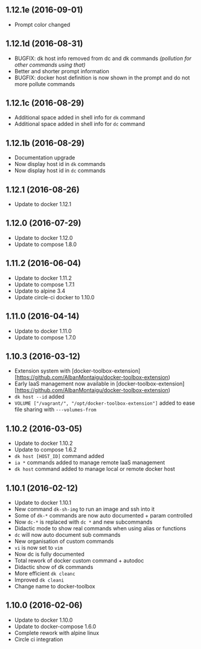 
## 1.12.1e (2016-09-01)
- Prompt color changed

## 1.12.1d (2016-08-31)
- BUGFIX: dk host info removed from dc and dk commands *(pollution for other commands using that)*
- Better and shorter prompt information
- BUGFIX: docker host definition is now shown in the prompt and do not more pollute commands

## 1.12.1c (2016-08-29)
- Additional space added in shell info for ```dk``` command
- Additional space added in shell info for ```dc``` command

## 1.12.1b (2016-08-29)
- Documentation upgrade
- Now display host id in ```dk``` commands
- Now display host id in ```dc``` commands

## 1.12.1 (2016-08-26)
- Update to docker 1.12.1

## 1.12.0 (2016-07-29)
- Update to docker 1.12.0
- Update to compose 1.8.0

## 1.11.2 (2016-06-04)
- Update to docker 1.11.2
- Update to compose 1.7.1
- Update to alpine 3.4
- Update circle-ci docker to 1.10.0

## 1.11.0 (2016-04-14)
- Update to docker 1.11.0
- Update to compose 1.7.0

## 1.10.3 (2016-03-12)
- Extension system with [docker-toolbox-extension][https://github.com/AlbanMontaigu/docker-toolbox-extension)
- Early IaaS management now available in [docker-toolbox-extension][https://github.com/AlbanMontaigu/docker-toolbox-extension)
- ```dk host --id``` added
- ```VOLUME ["/vagrant/", "/opt/docker-toolbox-extension"]``` added to ease file sharing with ```---volumes-from```

## 1.10.2 (2016-03-05)
- Update to docker 1.10.2
- Update to compose 1.6.2
- ```dk host [HOST_ID]``` command added
- ```ia *``` commands added to manage remote IaaS management
- ```dk host``` command added to manage local or remote docker host

## 1.10.1 (2016-02-12)
- Update to docker 1.10.1
- New command ```dk-sh-img``` to run an image and ssh into it
- Some of ```dk-*``` commands are now auto documented + param controlled
- Now ```dc-*``` is replaced with ```dc *``` and new subcommands
- Didactic mode to show real commands when using alias or functions
- ```dc``` will now auto document sub commands
- New organisation of custom commands
- ```vi``` is now set to ```vim```
- Now dc is fully documented
- Total rework of docker custom command + autodoc
- Didactic show of dk commands
- More efficient ```dk cleanc```
- Improved ```dk cleani```
- Change name to docker-toolbox

## 1.10.0 (2016-02-06)
- Update to docker 1.10.0
- Update to docker-compose 1.6.0
- Complete rework with alpine linux
- Circle ci integration
